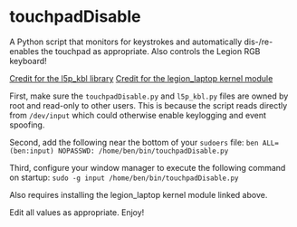 # touchpadDisable
A Python script that monitors for keystrokes and automatically dis-/re-enables the touchpad as appropriate.
Also controls the Legion RGB keyboard!

[Credit for the l5p_kbl library](https://github.com/imShara/l5p-kbl)
[Credit for the legion_laptop kernel module](https://github.com/johnfanv2/LenovoLegionLinux)

First, make sure the `touchpadDisable.py` and `l5p_kbl.py` files are owned by root and read-only to other users. This is because the script reads directly from `/dev/input` which could otherwise enable keylogging and event spoofing.

Second, add the following near the bottom of your `sudoers` file:
`ben ALL=(ben:input) NOPASSWD: /home/ben/bin/touchpadDisable.py`

Third, configure your window manager to execute the following command on startup:
`sudo -g input /home/ben/bin/touchpadDisable.py`

Also requires installing the legion_laptop kernel module linked above.

Edit all values as appropriate. Enjoy!

